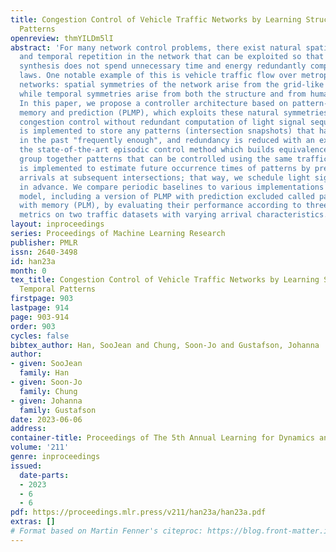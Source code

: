 ```yaml
---
title: Congestion Control of Vehicle Traffic Networks by Learning Structural and Temporal
  Patterns
openreview: thmYILDm5lI
abstract: 'For many network control problems, there exist natural spatial structures
  and temporal repetition in the network that can be exploited so that controller
  synthesis does not spend unnecessary time and energy redundantly computing control
  laws. One notable example of this is vehicle traffic flow over metropolitan intersection
  networks: spatial symmetries of the network arise from the grid-like structure,
  while temporal symmetries arise from both the structure and from human routine.
  In this paper, we propose a controller architecture based on pattern-learning with
  memory and prediction (PLMP), which exploits these natural symmetries to perform
  congestion control without redundant computation of light signal sequences. Memory
  is implemented to store any patterns (intersection snapshots) that have occurred
  in the past "frequently enough", and redundancy is reduced with an extension of
  the state-of-the-art episodic control method which builds equivalence classes to
  group together patterns that can be controlled using the same traffic light. Prediction
  is implemented to estimate future occurrence times of patterns by predicting vehicle
  arrivals at subsequent intersections; that way, we schedule light signal sequences
  in advance. We compare periodic baselines to various implementations of our controller
  model, including a version of PLMP with prediction excluded called pattern-learning
  with memory (PLM), by evaluating their performance according to three congestion
  metrics on two traffic datasets with varying arrival characteristics.'
layout: inproceedings
series: Proceedings of Machine Learning Research
publisher: PMLR
issn: 2640-3498
id: han23a
month: 0
tex_title: Congestion Control of Vehicle Traffic Networks by Learning Structural and
  Temporal Patterns
firstpage: 903
lastpage: 914
page: 903-914
order: 903
cycles: false
bibtex_author: Han, SooJean and Chung, Soon-Jo and Gustafson, Johanna
author:
- given: SooJean
  family: Han
- given: Soon-Jo
  family: Chung
- given: Johanna
  family: Gustafson
date: 2023-06-06
address:
container-title: Proceedings of The 5th Annual Learning for Dynamics and Control Conference
volume: '211'
genre: inproceedings
issued:
  date-parts:
  - 2023
  - 6
  - 6
pdf: https://proceedings.mlr.press/v211/han23a/han23a.pdf
extras: []
# Format based on Martin Fenner's citeproc: https://blog.front-matter.io/posts/citeproc-yaml-for-bibliographies/
---
```

